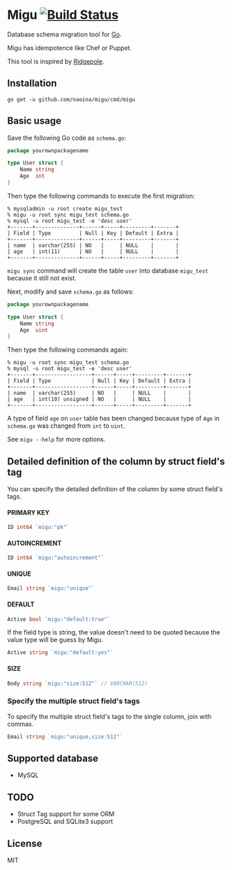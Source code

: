 # Migu [![Build Status](https://travis-ci.org/naoina/migu.png?branch=master)](https://travis-ci.org/naoina/migu)

Database schema migration tool for [Go](http://golang.org).

Migu has idempotence like Chef or Puppet.

This tool is inspired by [Ridgepole](https://github.com/winebarrel/ridgepole).

## Installation

    go get -u github.com/naoina/migu/cmd/migu

## Basic usage

Save the following Go code as `schema.go`:

```go
package yourownpackagename

type User struct {
	Name string
	Age  int
}
```

Then type the following commands to execute the first migration:

```
% mysqladmin -u root create migu_test
% migu -u root sync migu_test schema.go
% mysql -u root migu_test -e 'desc user'
+-------+--------------+------+-----+---------+-------+
| Field | Type         | Null | Key | Default | Extra |
+-------+--------------+------+-----+---------+-------+
| name  | varchar(255) | NO   |     | NULL    |       |
| age   | int(11)      | NO   |     | NULL    |       |
+-------+--------------+------+-----+---------+-------+
```

`migu sync` command will create the table `user` into database `migu_test` because it still not exist.

Next, modify and save `schema.go` as follows:

```go
package yourownpackagename

type User struct {
	Name string
	Age  uint
}
```

Then type the following commands again:

```
% migu -u root sync migu_test schema.go
% mysql -u root migu_test -e 'desc user'
+-------+------------------+------+-----+---------+-------+
| Field | Type             | Null | Key | Default | Extra |
+-------+------------------+------+-----+---------+-------+
| name  | varchar(255)     | NO   |     | NULL    |       |
| age   | int(10) unsigned | NO   |     | NULL    |       |
+-------+------------------+------+-----+---------+-------+
```

A type of field `age` on `user` table has been changed because type of `Age` in `schema.go` was changed from `int` to `uint`.

See `migu --help` for more options.

## Detailed definition of the column by struct field's tag

You can specify the detailed definition of the column by some struct field's tags.

#### PRIMARY KEY

```go
ID int64 `migu:"pk"`
```

#### AUTOINCREMENT

```go
ID int64 `migu:"autoincrement"`
```

#### UNIQUE

```go
Email string `migu:"unique"`
```

#### DEFAULT

```go
Active bool `migu:"default:true"`
```

If the field type is string, the value doesn't need to be quoted because the value type will be guess by Migu.

```go
Active string `migu:"default:yes"`
```

#### SIZE

```go
Body string `migu:"size:512"` // VARCHAR(512)
```

### Specify the multiple struct field's tags

To specify the multiple struct field's tags to the single column, join with commas.

```go
Email string `migu:"unique,size:512"`
```

## Supported database

* MySQL

## TODO

* Struct Tag support for some ORM
* PostgreSQL and SQLite3 support

## License

MIT
